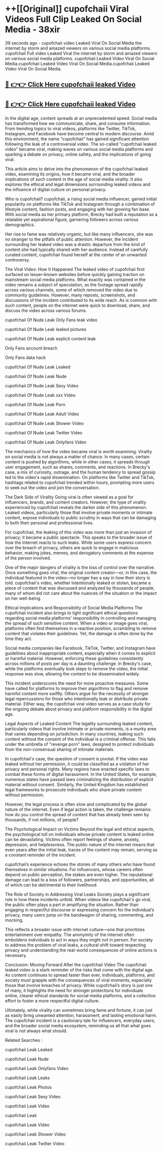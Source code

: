 # ++[[Original]] cupofchaii Viral Videos Full Clip Leaked On Social Media - 38xir<br>

39 seconds ago - cupofchaii video Leaked Viral On Social Media the internet by storm and amazed viewers on various social media platforms.
cupofchaii Full video Leaked Viral the internet by storm and amazed viewers on various social media platforms. cupofchaii Leaked Video Viral On Social Media.cupofchaii Leaked Video Viral On Social Media.cupofchaii Leaked Video Viral On Social Media.<br>


## [🔴 👉👉 Click Here cupofchaii leaked Video ](https://onlyclips.site?title=cupofchaii&ref=git)

## [🔴 👉👉 Click Here cupofchaii leaked Video ](https://onlyclips.site?title=cupofchaii&ref=git)

In the digital age, content spreads at an unprecedented speed. Social media has transformed how we communicate, share, and consume information. From trending topics to viral videos, platforms like Twitter, TikTok, Instagram, and Facebook have become central to modern discourse. Amid this environment, the name "cupofchaii" has gained significant attention following the leak of a controversial video. The so-called "cupofchaii leaked video" became viral, making waves on various social media platforms and sparking a debate on privacy, online safety, and the implications of going viral.

This article aims to delve into the phenomenon of the cupofchaii leaked video, examining its origins, how it became viral, and the broader implications of such content in the age of social media virality. It also explores the ethical and legal dimensions surrounding leaked videos and the influence of digital culture on personal privacy.

Who is cupofchaii?
cupofchaii, a rising social media influencer, gained initial popularity on platforms like TikTok and Instagram through a combination of lifestyle content, fashion posts, and engaging with her growing fan base. With social media as her primary platform, Brecky had built a reputation as a relatable yet aspirational figure, garnering followers across various demographics.

Her rise to fame was relatively organic, but like many influencers, she was no stranger to the pitfalls of public attention. However, the incident surrounding her leaked video was a drastic departure from the kind of content she had typically shared with her audience. Instead of carefully curated content, cupofchaii found herself at the center of an unwanted controversy.

The Viral Video: How It Happened
The leaked video of cupofchaii first surfaced on lesser-known websites before quickly gaining traction on mainstream social media platforms. What exactly was contained in the video remains a subject of speculation, as the footage spread rapidly across various channels, some of which removed the video due to community guidelines. However, many reposts, screenshots, and discussions of the incident contributed to its wide reach. As is common with such content, people on the internet were quick to download, share, and discuss the video across various forums.

cupofchaii Of Nude Leak Only Fans leak video

cupofchaii Of Nude Leak leaked pictures

cupofchaii Of Nude Leak explicit content leak

Only Fans account breach

Only Fans data hack

cupofchaii Of Nude Leak Leaked

cupofchaii Of Nude Leak Nude

cupofchaii Of Nude Leak Sexy Video

cupofchaii Of Nude Leak xxx Video

cupofchaii Of Nude Leak Porn

cupofchaii Of Nude Leak Adult Video

cupofchaii Of Nude Leak Shower Video

cupofchaii Of Nude Leak Twitter Video

cupofchaii Of Nude Leak Onlyfans Video

The mechanics of how the video became viral is worth examining. Virality on social media is not always a matter of chance. In many cases, certain content is pushed by algorithms, while in other cases, it spreads through user engagement, such as shares, comments, and reactions. In Brecky's case, a mix of curiosity, outrage, and the human tendency to spread gossip led to the video's rapid dissemination. On platforms like Twitter and TikTok, hashtags related to cupofchaii trended within hours, prompting more users to seek out the video and join the conversation.

The Dark Side of Virality
Going viral is often viewed as a goal for influencers, brands, and content creators. However, the type of virality experienced by cupofchaii reveals the darker side of this phenomenon. Leaked videos, particularly those that involve private moments or intimate content, expose individuals to public scrutiny in ways that can be damaging to both their personal and professional lives.

For cupofchaii, the leaking of this video was more than just an invasion of privacy; it became a public spectacle. This speaks to the broader issue of how the internet reacts to such leaks. While some users express concern over the breach of privacy, others are quick to engage in malicious behavior, making jokes, memes, and derogatory comments at the expense of the person involved.

One of the major dangers of virality is the loss of control over the narrative. Once something goes viral, the original content creator—or, in this case, the individual featured in the video—no longer has a say in how their story is told. cupofchaii's video, whether intentionally leaked or stolen, became a piece of content that was discussed and analyzed by thousands of people, many of whom did not care about the nuances of the situation or the impact on her well-being.

Ethical Implications and Responsibility of Social Media Platforms
The cupofchaii incident also brings to light significant ethical questions regarding social media platforms' responsibility in controlling and managing the spread of such sensitive content. When a video or image goes viral, platforms often find themselves in a reactive position, scrambling to remove content that violates their guidelines. Yet, the damage is often done by the time they act.

Social media companies like Facebook, TikTok, Twitter, and Instagram have guidelines about inappropriate content, especially when it comes to explicit or harmful material. However, enforcing these guidelines consistently across millions of posts per day is a daunting challenge. In Brecky's case, while the platforms eventually took steps to remove the video, the initial response was slow, allowing the content to be disseminated widely.

This incident underscores the need for more proactive measures. Some have called for platforms to improve their algorithms to flag and remove harmful content more swiftly. Others argue for the necessity of stronger legal repercussions for those who intentionally leak or distribute private material. Either way, the cupofchaii viral video serves as a case study for the ongoing debate about privacy and platform responsibility in the digital age.

Legal Aspects of Leaked Content
The legality surrounding leaked content, particularly videos that involve intimate or private moments, is a murky area that varies depending on jurisdiction. In many countries, leaking such content without the consent of the individual is a criminal offense. This falls under the umbrella of "revenge porn" laws, designed to protect individuals from the non-consensual sharing of intimate materials.

In cupofchaii's case, the question of consent is pivotal. If the video was leaked without her permission, it could be classified as a violation of her privacy and personal rights. Many regions have enacted specific laws to combat these forms of digital harassment. In the United States, for example, numerous states have passed laws criminalizing the distribution of explicit material without consent. Similarly, the United Kingdom has established legal frameworks to prosecute individuals who share private content without permission.

However, the legal process is often slow and complicated by the global nature of the internet. Even if legal action is taken, the challenge remains: how do you control the spread of content that has already been seen by thousands, if not millions, of people?

The Psychological Impact on Victims
Beyond the legal and ethical aspects, the psychological toll on individuals whose private content is leaked online can be devastating. Victims often report feelings of shame, anxiety, depression, and helplessness. The public nature of the internet means that even years after the initial leak, traces of the content may remain, serving as a constant reminder of the incident.

cupofchaii’s experience echoes the stories of many others who have found themselves in similar situations. For influencers, whose careers often depend on public perception, the stakes are even higher. The reputational damage can lead to a loss of followers, partnerships, and opportunities, all of which can be detrimental to their livelihood.

The Role of Society in Addressing Viral Leaks
Society plays a significant role in how these incidents unfold. When videos like cupofchaii's go viral, the public often plays a part in amplifying the situation. Rather than engaging in respectful discourse or expressing concern for the individual’s privacy, many users jump on the bandwagon of sharing, commenting, and mocking.

This reflects a broader issue with internet culture—one that prioritizes entertainment over empathy. The anonymity of the internet often emboldens individuals to act in ways they might not in person. For society to address the problem of viral leaks, a cultural shift toward respecting privacy and understanding the real-world consequences of online actions is necessary.

Conclusion: Moving Forward After the cupofchaii Video
The cupofchaii leaked video is a stark reminder of the risks that come with the digital age. As content continues to spread faster than ever, individuals, platforms, and society must grapple with the consequences of viral moments, especially those that involve breaches of privacy. While cupofchaii’s story is just one of many, it highlights the need for stronger protections for individuals online, clearer ethical standards for social media platforms, and a collective effort to foster a more respectful digital culture.

Ultimately, while virality can sometimes bring fame and fortune, it can just as easily bring unwanted attention, harassment, and lasting emotional harm. The cupofchaii incident is a cautionary tale for influencers, everyday users, and the broader social media ecosystem, reminding us all that what goes viral is not always what should.

Related Searches :

cupofchaii Leak Leaked

cupofchaii Leak Nude

cupofchaii Leak Onlyfans Video

cupofchaii Leak Leaks

cupofchaii Leak Photos

cupofchaii Leak Sexy Video

cupofchaii Leak Video

cupofchaii Leak

cupofchaii Leak Video

cupofchaii Leak Shower Video

cupofchaii Leak Twitter Video

